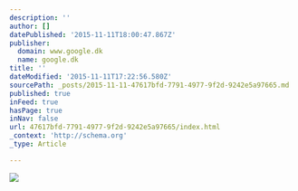 ```yaml
---
description: ''
author: []
datePublished: '2015-11-11T18:00:47.867Z'
publisher:
  domain: www.google.dk
  name: google.dk
title: ''
dateModified: '2015-11-11T17:22:56.580Z'
sourcePath: _posts/2015-11-11-47617bfd-7791-4977-9f2d-9242e5a97665.md
published: true
inFeed: true
hasPage: true
inNav: false
url: 47617bfd-7791-4977-9f2d-9242e5a97665/index.html
_context: 'http://schema.org'
_type: Article

---
```

![](http://the-grid-user-content.s3-us-west-2.amazonaws.com/90434be7-cfa3-4e9f-847a-765ccd1a9795.jpg)
